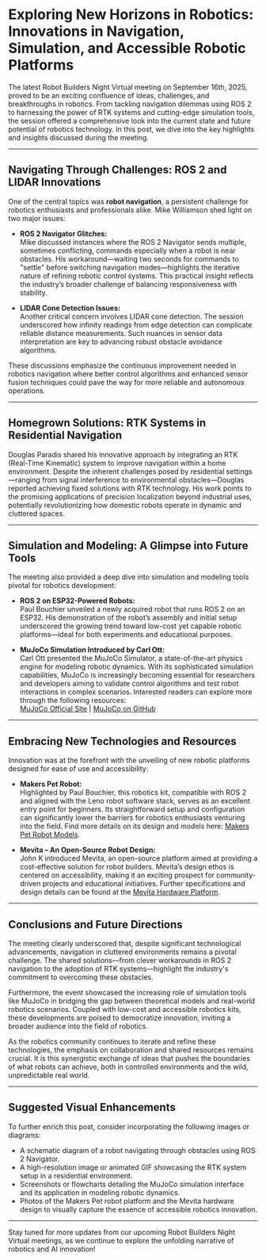 # Exploring New Horizons in Robotics: Innovations in Navigation, Simulation, and Accessible Robotic Platforms

The latest Robot Builders Night Virtual meeting on September 16th, 2025, proved to be an exciting confluence of ideas, challenges, and breakthroughs in robotics. From tackling navigation dilemmas using ROS 2 to harnessing the power of RTK systems and cutting-edge simulation tools, the session offered a comprehensive look into the current state and future potential of robotics technology. In this post, we dive into the key highlights and insights discussed during the meeting.

---

## Navigating Through Challenges: ROS 2 and LIDAR Innovations

One of the central topics was **robot navigation**, a persistent challenge for robotics enthusiasts and professionals alike. Mike Williamson shed light on two major issues:

- **ROS 2 Navigator Glitches:**  
  Mike discussed instances where the ROS 2 Navigator sends multiple, sometimes conflicting, commands especially when a robot is near obstacles. His workaround—waiting two seconds for commands to "settle" before switching navigation modes—highlights the iterative nature of refining robotic control systems. This practical insight reflects the industry’s broader challenge of balancing responsiveness with stability.

- **LIDAR Cone Detection Issues:**  
  Another critical concern involves LIDAR cone detection. The session underscored how infinity readings from edge detection can complicate reliable distance measurements. Such nuances in sensor data interpretation are key to advancing robust obstacle avoidance algorithms.

These discussions emphasize the continuous improvement needed in robotics navigation where better control algorithms and enhanced sensor fusion techniques could pave the way for more reliable and autonomous operations.

---

## Homegrown Solutions: RTK Systems in Residential Navigation

Douglas Paradis shared his innovative approach by integrating an RTK (Real-Time Kinematic) system to improve navigation within a home environment. Despite the inherent challenges posed by residential settings—ranging from signal interference to environmental obstacles—Douglas reported achieving fixed solutions with RTK technology. His work points to the promising applications of precision localization beyond industrial uses, potentially revolutionizing how domestic robots operate in dynamic and cluttered spaces.

---

## Simulation and Modeling: A Glimpse into Future Tools

The meeting also provided a deep dive into simulation and modeling tools pivotal for robotics development:

- **ROS 2 on ESP32-Powered Robots:**  
  Paul Bouchier unveiled a newly acquired robot that runs ROS 2 on an ESP32. His demonstration of the robot’s assembly and initial setup underscored the growing trend toward low-cost yet capable robotic platforms—ideal for both experiments and educational purposes.

- **MuJoCo Simulation Introduced by Carl Ott:**  
  Carl Ott presented the MuJoCo Simulator, a state-of-the-art physics engine for modeling robotic dynamics. With its sophisticated simulation capabilities, MuJoCo is increasingly becoming essential for researchers and developers aiming to validate control algorithms and test robot interactions in complex scenarios. Interested readers can explore more through the following resources:  
  [MuJoCo Official Site](https://mujoco.org/) | [MuJoCo on GitHub](https://github.com/google-deepmind/mujoco)

---

## Embracing New Technologies and Resources

Innovation was at the forefront with the unveiling of new robotic platforms designed for ease of use and accessibility:

- **Makers Pet Robot:**  
  Highlighted by Paul Bouchier, this robotics kit, compatible with ROS 2 and aligned with the Leno robot software stack, serves as an excellent entry point for beginners. Its straightforward setup and configuration can significantly lower the barriers for robotics enthusiasts venturing into the field. Find more details on its design and models here: [Makers Pet Robot Models](https://github.com/makerspet/3d_models/tree/main/loki_200mm/stl/).

- **Mevita – An Open-Source Robot Design:**  
  John K introduced Mevita, an open-source platform aimed at providing a cost-effective solution for robot builders. Mevita’s design ethos is centered on accessibility, making it an exciting prospect for community-driven projects and educational initiatives. Further specifications and design details can be found at the [Mevita Hardware Platform](https://haraduka.github.io/mevita-hardware/).

---

## Conclusions and Future Directions

The meeting clearly underscored that, despite significant technological advancements, navigation in cluttered environments remains a pivotal challenge. The shared solutions—from clever workarounds in ROS 2 navigation to the adoption of RTK systems—highlight the industry's commitment to overcoming these obstacles.

Furthermore, the event showcased the increasing role of simulation tools like MuJoCo in bridging the gap between theoretical models and real-world robotics scenarios. Coupled with low-cost and accessible robotics kits, these developments are poised to democratize innovation, inviting a broader audience into the field of robotics.

As the robotics community continues to iterate and refine these technologies, the emphasis on collaboration and shared resources remains crucial. It is this synergistic exchange of ideas that pushes the boundaries of what robots can achieve, both in controlled environments and the wild, unpredictable real world.

---

## Suggested Visual Enhancements

To further enrich this post, consider incorporating the following images or diagrams:
- A schematic diagram of a robot navigating through obstacles using ROS 2 Navigator.
- A high-resolution image or animated GIF showcasing the RTK system setup in a residential environment.
- Screenshots or flowcharts detailing the MuJoCo simulation interface and its application in modeling robotic dynamics.
- Photos of the Makers Pet robot platform and the Mevita hardware design to visually capture the essence of accessible robotics innovation.

---

Stay tuned for more updates from our upcoming Robot Builders Night Virtual meetings, as we continue to explore the unfolding narrative of robotics and AI innovation!
